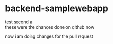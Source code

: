 # backend-samplewebapp
test
second
a      
these were the changes done on github now
    
now i am doing changes for the pull request
 
